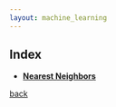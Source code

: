 ```yaml
---
layout: machine_learning
---
```


## Index

* [**Nearest Neighbors**](./machine_learning/knn.html)

[back](../)
